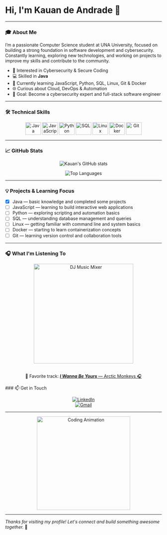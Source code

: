 # Hi, I'm Kauan de Andrade 👋

---

### 🎓 About Me

I’m a passionate Computer Science student at UNA University, focused on building a strong foundation in software development and cybersecurity.  
Constantly learning, exploring new technologies, and working on projects to improve my skills and contribute to the community.

- 🔐 Interested in Cybersecurity & Secure Coding  
- 💻 Skilled in **Java**  
- 🚧 Currently learning JavaScript, Python, SQL, Linux, Git & Docker  
- 🌐 Curious about Cloud, DevOps & Automation  
- 🎯 Goal: Become a cybersecurity expert and full-stack software engineer  

---

### 🛠️ Technical Skills

<div align="center">

<img alt="Java" title="Java - Strong Knowledge" height="40" width="50" src="https://cdn.jsdelivr.net/gh/devicons/devicon@latest/icons/java/java-original-wordmark.svg" />
<img alt="JavaScript" title="Learning to build interactive web applications" height="40" width="50" src="https://cdn.jsdelivr.net/gh/devicons/devicon@latest/icons/javascript/javascript-original.svg" />
<img alt="Python" title="Exploring scripting and automation basics" height="40" width="50" src="https://cdn.jsdelivr.net/gh/devicons/devicon@latest/icons/python/python-original-wordmark.svg" />
<img alt="SQL" title="Understanding database management and queries" height="40" width="50" src="https://cdn.jsdelivr.net/gh/devicons/devicon@latest/icons/mysql/mysql-original-wordmark.svg" />
<img alt="Linux" title="Getting familiar with command line and system basics" height="40" width="50" src="https://cdn.jsdelivr.net/gh/devicons/devicon@latest/icons/linux/linux-original.svg" />
<img alt="Docker" title="Starting to learn containerization concepts" height="40" width="50" src="https://cdn.jsdelivr.net/gh/devicons/devicon@latest/icons/docker/docker-original-wordmark.svg" />
<img alt="Git" title="Learning version control and collaboration tools" height="40" width="50" src="https://cdn.jsdelivr.net/gh/devicons/devicon@latest/icons/git/git-original.svg" />

</div>

---

### 📈 GitHub Stats

<div align="center">

![Kauan's GitHub stats](https://github-readme-stats.vercel.app/api?username=KdAndrade&show_icons=true&theme=radical&include_all_commits=true&count_private=true)

![Top Languages](https://github-readme-stats.vercel.app/api/top-langs/?username=KdAndrade&layout=compact&theme=radical)

</div>

---

### 💡 Projects & Learning Focus

- [x] Java — basic knowledge and completed some projects  
- [ ] JavaScript — learning to build interactive web applications  
- [ ] Python — exploring scripting and automation basics  
- [ ] SQL — understanding database management and queries  
- [ ] Linux — getting familiar with command line and system basics  
- [ ] Docker — starting to learn containerization concepts  
- [ ] Git — learning version control and collaboration tools

---

### 🎧 What I'm Listening To
<div align="center"> <a href="https://open.spotify.com/user/31hidbl4gz4aohkv6ye5ivov4ewu?si=602d5f9627cf4092" target="_blank"> <img src="https://media.tenor.com/5JmJIPwFKdUAAAAC/music-mixer.gif" width="320px" alt="DJ Music Mixer" /> </a>
<br/><br/>

🎵 Favorite track:
<a href="https://open.spotify.com/intl-pt/track/0d7oIw2t0f6oCXJUfWYw8E?si=18805c4f11dc43ea" target="_blank">
<strong><em>I Wanna Be Yours</em></strong> — Arctic Monkeys 🎧
</a>

</div>

</div>
### 📫 Get in Touch

<div align="center">

[![LinkedIn](https://img.shields.io/badge/LinkedIn-Kauan%20Andrade-blue?style=for-the-badge&logo=linkedin)](https://www.linkedin.com/in/kauan-de-andrade-oliveira-a20738275)  
[![Gmail](https://img.shields.io/badge/Gmail-kauand.andrade17@gmail.com-red?style=for-the-badge&logo=gmail)](mailto:kauand.andrade17@gmail.com)

</div>

---

<div align="center">
  <img src="https://cdn.domestika.org/c_limit,dpr_1.0,f_auto,q_auto,w_820/v1449065969/content-items/001/469/066/CHAIN_A_MOTION_Pablo_dribbble_V02-original.gif?1449065969" alt="Coding Animation" width="300"/>
</div>

---

*Thanks for visiting my profile! Let's connect and build something awesome together.* 🚀
